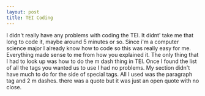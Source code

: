 ```yaml
---
layout: post
title: TEI Coding
---
```


I didn't really have any problems with coding the TEI.  It didnt' take me that long to code it, maybe around 5 minutes or so.  Since i'm a computer science major I already know how to code so this was really easy for me.  Everything made sense to me from how you explained it.  The only thing that I had to look up was how to do the m dash thing in TEI.  Once I found the list of all the tags you wanted us to use I had no problems.  My section didn't have much to do for the side of special tags.  All I used was the paragraph tag and 2 m dashes.  there was a quote but it was just an open quote with no close.  

<embed type="image/png" src="/images/wrod-TEI-stuff.png" width="500" height="1000">

